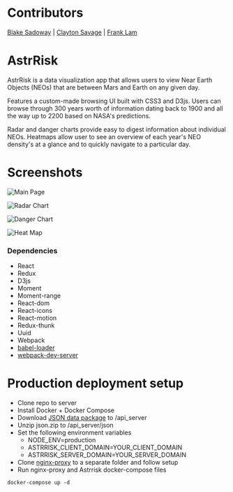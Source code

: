 # Contributors

[Blake Sadoway](https://github.com/Bsadoway) |
[Clayton Savage](https://github.com/claytonsavage) |
[Frank Lam](https://github.com/typeF)

# AstrRisk

AstrRisk is a data visualization app that allows users to view Near Earth Objects (NEOs) that are between Mars and Earth on any given day.

Features a custom-made browsing UI built with CSS3 and D3js. Users can browse through 300 years worth of information dating back to 1900 and all the way up to 2200 based on NASA's predictions.

Radar and danger charts provide easy to digest information about individual NEOs. Heatmaps allow user to see an overview of each year's NEO density's at a glance and to quickly navigate to a particular day.

# Screenshots

![Main Page](https://github.com/typeF/AstrRisk/blob/master/docs/Main%20Screen%20SS.png?raw=true)

![Radar Chart](https://github.com/typeF/AstrRisk/blob/master/docs/Radar%20Chart%20SS.png?raw=true)

![Danger Chart](https://github.com/typeF/AstrRisk/blob/master/docs/Danger%20Chart%20SS.png?raw=true)

![Heat Map](https://github.com/typeF/AstrRisk/blob/master/docs/Heat%20Map%20SS.png?raw=true)

### Dependencies

- React
- Redux
- D3js
- Moment
- Moment-range
- React-dom
- React-icons
- React-motion
- Redux-thunk
- Uuid
- Webpack
- [babel-loader](https://github.com/babel/babel-loader)
- [webpack-dev-server](https://github.com/webpack/webpack-dev-server)

# Production deployment setup

- Clone repo to server
- Install Docker + Docker Compose
- Download [JSON data package](https://www.dropbox.com/s/lltz9sv8xtj37kn/json.zip?dl=0) to /api_server
- Unzip json.zip to /api_server/json
- Set the following environment variables
  - NODE_ENV=production
  - ASTRRISK_CLIENT_DOMAIN=YOUR_CLIENT_DOMAIN
  - ASTRRISK_SERVER_DOMAIN=YOUR_SERVER_DOMAIN
- Clone [nginx-proxy](https://github.com/typeF/nginx-proxy) to a separate folder and follow setup
- Run nginx-proxy and Astrrisk docker-compose files

```
docker-compose up -d
```
